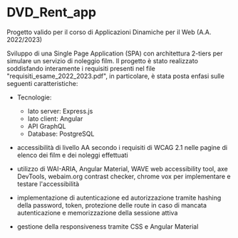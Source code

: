 # DVD_Rent_app
Progetto valido per il corso di Applicazioni Dinamiche per il Web (A.A. 2022/2023)

Sviluppo di una Single Page Application (SPA) con architettura 2-tiers per simulare un servizio di noleggio film.
Il progetto è stato realizzato soddisfando interamente i requisiti presenti nel file "requisiti_esame_2022_2023.pdf", in particolare, è stata posta enfasi sulle seguenti caratteristiche:

- Tecnologie: 
    - lato server: Express.js
    - lato client: Angular
    - API GraphQL
    - Database: PostgreSQL

- accessibilità di livello AA secondo i requisiti di WCAG 2.1 nelle pagine di elenco dei film e dei noleggi effettuati
- utilizzo di WAI-ARIA, Angular Material, WAVE web accessibility tool, axe DevTools, webaim.org contrast checker, chrome vox per implementare e testare l'accessibilità
- implementazione di autenticazione ed autorizzazione tramite hashing della password, token, protezione delle route in caso di mancata autenticazione e memorizzazione della sessione attiva
- gestione della responsiveness tramite CSS e Angular Material
